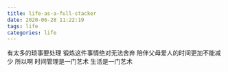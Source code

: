 ```yaml
---
title: life-as-a-full-stacker
date: 2020-06-28 11:22:19
tags: life
categories: life
---
```


有太多的琐事要处理
锻炼这件事情绝对无法舍弃
陪伴父母爱人的时间更加不能减少
所以啊
时间管理是一门艺术
生活是一门艺术